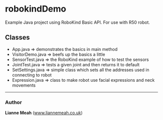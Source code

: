 robokindDemo
============
Example Java project using RoboKind Basic API. For use with R50 robot.

## Classes

* App.java => demonstrates the basics in main method
* VisitorDemo.java => beefs up the basics a little
* SensorTest.java => the RoboKind example of how to test the sensors
* JointTest.java => tests a given joint and then returns it to default
* SetSettings.java => simple class which sets all the addresses used in connecting to robot
* Expression.java => class to make robot use facial expressions and neck movements 

***
### Author

**Lianne Meah** (www.liannemeah.co.uk)

